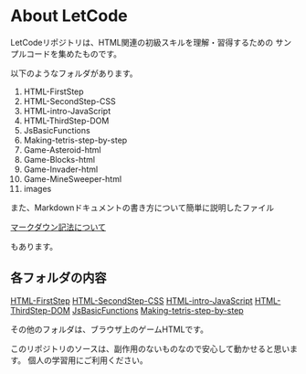 # About LetCode

LetCodeリポジトリは、HTML関連の初級スキルを理解・習得するための
サンプルコードを集めたものです。

以下のようなフォルダがあります。

1. HTML-FirstStep
2. HTML-SecondStep-CSS
3. HTML-intro-JavaScript
4. HTML-ThirdStep-DOM
5. JsBasicFunctions
6. Making-tetris-step-by-step
7. Game-Asteroid-html
8. Game-Blocks-html
9. Game-Invader-html
10. Game-MineSweeper-html
11. images

また、Markdownドキュメントの書き方について簡単に説明したファイル

[マークダウン記法について](About_MarkDown.md)

もあります。

## 各フォルダの内容

[HTML-FirstStep](HTML-FirstStep/ReadMe_HTML-FistStep.md)
[HTML-SecondStep-CSS](HTML-SecondStep-CSS/ReadMe-HTML-SecondStep-CSS.md)
[HTML-intro-JavaScript](HTML-intro-JavaScript/ReadMe-HTML-intro-JavaScript.md)
[HTML-ThirdStep-DOM](HTML-ThirdStep-DOM/ReadMe-HTML-TfirdStep-DOM.md)
[JsBasicFunctions](JsBasicFunctions/ReadMe-JsBasicFunctions.md)
[Making-tetris-step-by-step](Making-tetris-step-by-step/ReadMe-Making-tetris-step-by-step.md)

その他のフォルダは、ブラウザ上のゲームHTMLです。

このリポジトリのソースは、副作用のないものなので安心して動かせると思います。
個人の学習用にご利用ください。
